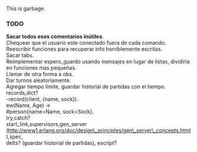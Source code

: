 This is garbage.

### TODO
**Sacar todos esos comentarios inútiles**.  
Chequear que el usuario este conectado fuera de cada comando.  
Reescribir funciones para recuperar info horriblemente escritas.  
Sacar tabs.  
Reimplementar espero\_guardo usando mensajes en lugar de listas, dividirla en funciones mas pequeñas.  
Llamar de otra forma a obs.  
Dar turnos aleatoriamente.  
Agregar tiempo límite, guardar historial de partidas con el tiempo.  
records,dict?  
-record(client, {name, sock}).  
ew(Name, Age) ->  
  #person{name=Name, sock=Sock}.  
try,catch?  
start\_link,supervisors,gen\_server (http://www1.erlang.org/doc/design\_principles/gen\_server\_concepts.html),spec,  
delts? (guardar historial de partidas), escript?  
